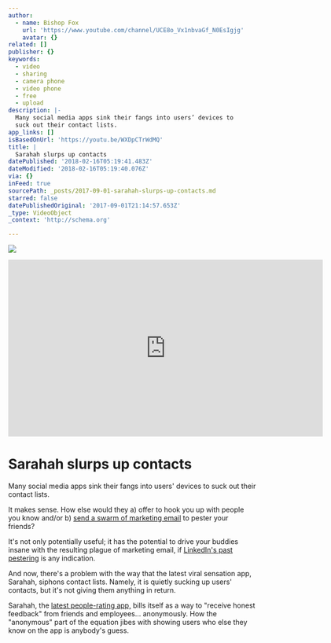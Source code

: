 ```yaml
---
author:
  - name: Bishop Fox
    url: 'https://www.youtube.com/channel/UCE8o_Vx1nbvaGf_N0EsIgjg'
    avatar: {}
related: []
publisher: {}
keywords:
  - video
  - sharing
  - camera phone
  - video phone
  - free
  - upload
description: |-
  Many social media apps sink their fangs into users’ devices to
  suck out their contact lists.
app_links: []
isBasedOnUrl: 'https://youtu.be/WXDpCTrWdMQ'
title: |
  Sarahah slurps up contacts 
datePublished: '2018-02-16T05:19:41.483Z'
dateModified: '2018-02-16T05:19:40.076Z'
via: {}
inFeed: true
sourcePath: _posts/2017-09-01-sarahah-slurps-up-contacts.md
starred: false
datePublishedOriginal: '2017-09-01T21:14:57.653Z'
_type: VideoObject
_context: 'http://schema.org'

---
```

![](https://the-grid-user-content.s3-us-west-2.amazonaws.com/79d59d57-029b-4637-ac51-707fee00821a.jpg)

<iframe src="https://cdn.embedly.com/widgets/media.html?src=https%3A%2F%2Fwww.youtube.com%2Fembed%2FWXDpCTrWdMQ%3Ffeature%3Doembed&amp;url=http%3A%2F%2Fwww.youtube.com%2Fwatch%3Fv%3DWXDpCTrWdMQ&amp;image=https%3A%2F%2Fi.ytimg.com%2Fvi%2FWXDpCTrWdMQ%2Fhqdefault.jpg&amp;key=a715cf41cc93453ca338d350cd26f87b&amp;type=text%2Fhtml&amp;schema=youtube" width="640" height="360" scrolling="no" frameborder="0" allowfullscreen="" style=""></iframe>

# Sarahah slurps up contacts 

Many social media apps sink their fangs into users' devices to
suck out their contact lists.

It makes sense. How else would they a) offer to hook you up with
people you know and/or b) [send
a swarm of marketing email][0] to pester your friends?

It's not only potentially useful; it has the potential to drive
your buddies insane with the resulting plague of marketing email, if
[LinkedIn's
past pestering][1] is any indication.

And now, there's a problem with the way that the latest viral
sensation app, Sarahah, siphons contact lists. Namely, it is quietly
sucking up users' contacts, but it's not giving them anything in
return.

Sarahah, the [latest
people-rating app,][2] bills itself as a way to "receive honest
feedback" from friends and employees... anonymously. How the
"anonymous" part of the equation jibes with showing users who
else they know on the app is anybody's guess.

[0]: https://nakedsecurity.sophos.com/2015/10/05/linkedin-set-to-pay-13-million-compensation-over-its-email-persistence/
[1]: https://nakedsecurity.sophos.com/2013/09/24/linkedin-denies-charges-that-it-hacks-users-email/
[2]: https://nakedsecurity.sophos.com/2017/08/11/latest-viral-sensation-app-sarahah-raises-concerns-about-cyberbullying/